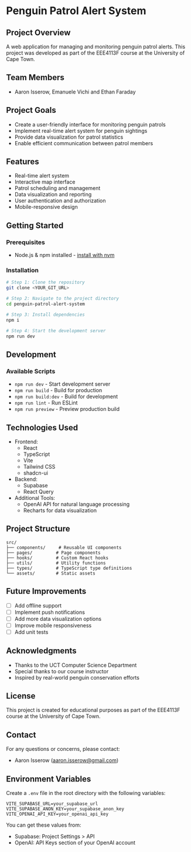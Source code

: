# Penguin Patrol Alert System

## Project Overview
A web application for managing and monitoring penguin patrol alerts. This project was developed as part of the EEE4113F course at the University of Cape Town.

## Team Members
- Aaron Isserow, Emanuele Vichi and Ethan Faraday

## Project Goals
- Create a user-friendly interface for monitoring penguin patrols
- Implement real-time alert system for penguin sightings
- Provide data visualization for patrol statistics
- Enable efficient communication between patrol members

## Features
- Real-time alert system
- Interactive map interface
- Patrol scheduling and management
- Data visualization and reporting
- User authentication and authorization
- Mobile-responsive design

## Getting Started

### Prerequisites
- Node.js & npm installed - [install with nvm](https://github.com/nvm-sh/nvm#installing-and-updating)

### Installation

```sh
# Step 1: Clone the repository
git clone <YOUR_GIT_URL>

# Step 2: Navigate to the project directory
cd penguin-patrol-alert-system

# Step 3: Install dependencies
npm i

# Step 4: Start the development server
npm run dev
```

## Development

### Available Scripts
- `npm run dev` - Start development server
- `npm run build` - Build for production
- `npm run build:dev` - Build for development
- `npm run lint` - Run ESLint
- `npm run preview` - Preview production build

## Technologies Used
- Frontend:
  - React
  - TypeScript
  - Vite
  - Tailwind CSS
  - shadcn-ui
- Backend:
  - Supabase
  - React Query
- Additional Tools:
  - OpenAI API for natural language processing
  - Recharts for data visualization

## Project Structure
```
src/
├── components/     # Reusable UI components
├── pages/         # Page components
├── hooks/         # Custom React hooks
├── utils/         # Utility functions
├── types/         # TypeScript type definitions
└── assets/        # Static assets
```

## Future Improvements
- [ ] Add offline support
- [ ] Implement push notifications
- [ ] Add more data visualization options
- [ ] Improve mobile responsiveness
- [ ] Add unit tests

## Acknowledgments
- Thanks to the UCT Computer Science Department
- Special thanks to our course instructor
- Inspired by real-world penguin conservation efforts

## License
This project is created for educational purposes as part of the EEE4113F course at the University of Cape Town.

## Contact
For any questions or concerns, please contact:
- Aaron Isserow (aaron.isserow@gmail.com)

## Environment Variables
Create a `.env` file in the root directory with the following variables:
```env
VITE_SUPABASE_URL=your_supabase_url
VITE_SUPABASE_ANON_KEY=your_supabase_anon_key
VITE_OPENAI_API_KEY=your_openai_api_key
```

You can get these values from:
- Supabase: Project Settings > API
- OpenAI: API Keys section of your OpenAI account
